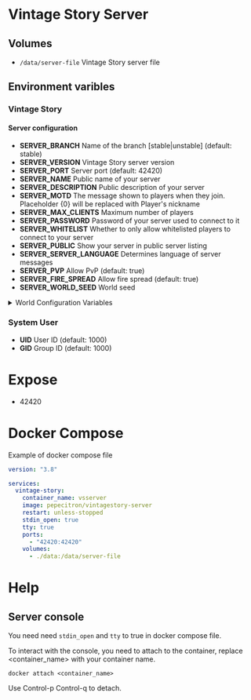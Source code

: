 # Vintage Story Server

## Volumes

- `/data/server-file` Vintage Story server file

## Environment varibles

### Vintage Story 

#### Server configuration

- **SERVER_BRANCH** Name of the branch [stable|unstable] (default: stable)
- **SERVER_VERSION** Vintage Story server version
- **SERVER_PORT** Server port (default: 42420)
- **SERVER_NAME** Public name of your server
- **SERVER_DESCRIPTION** Public description of your server
- **SERVER_MOTD** The message shown to players when they join. Placeholder {0} will be replaced with Player's nickname
- **SERVER_MAX_CLIENTS** Maximum number of players
- **SERVER_PASSWORD** Password of your server used to connect to it
- **SERVER_WHITELIST** Whether to only allow whitelisted players to connect to your server
- **SERVER_PUBLIC** Show your server in public server listing
- **SERVER_SERVER_LANGUAGE** Determines language of server messages
- **SERVER_PVP** Allow PvP (default: true)
- **SERVER_FIRE_SPREAD** Allow fire spread (default: true)
- **SERVER_WORLD_SEED** World seed

<details>
    <summary>World Configuration Variables</summary>

- **WORLDCONFIG_WORLD_CLIMATE** [realistic|patchy] (default: realistic)
- **WORLDCONFIG_GAMEMODE** [survival|creative] (default: survival)
- **WORLDCONFIG_TEMPORAL_STABILITY** [true|false] (default: true)
- **WORLDCONFIG_TEMPORAL_STORMS** [off|veryrare|rare|sometimes|often|veryoften] (default: sometimes)
- **WORLDCONFIG_GRACE_TIMER** [number] (default: 0)
- **WORLDCONFIG_MICROBLOCK_CHISELING** [off|stonewood|all] (default: stonewood)
- **WORLDCONFIG_POLAR_EQUATOR_DISTANCE**  (default: 100000)
- **WORLDCONFIG_LUNG_CAPACITY** [number] (default: 40000)
- **WORLDCONFIG_HARSH_WINTERS** [true|false] (default: true)
- **WORLDCONFIG_DAYS_PER_MONTH** [1-9] (default: 9)
- **WORLDCONFIG_SAPLING_GROWTH_RATE** [0.1-20] (default: 2)
- **WORLDCONFIG_PROPICK_NODE_SEARCH_RADIUS** [0-12] (default: 6)
- **WORLDCONFIG_ALLOW_UNDERGROUND_FARMING** [true|false] (default: false)
- **WORLDCONFIG_TEMPORAL_GEAR_RESPAWN_USES** [-1 .. 9999] (default: 20)
- **WORLDCONFIG_TEMPORAL_STORM_SLEEPING** [0|1] (default: 0)
- **WORLDCONFIG_STARTING_CLIMATE** [icy|cool|temperate|warm|hot] (default: temperate)
- **WORLDCONFIG_SPAWN_RADIUS** [number] (default: 50)
- **WORLDCONFIG_DEATH_PUNISHMENT** [drop|keep] (default: drop)
- **WORLDCONFIG_SEASONS** [enabled|spring] (default: enabled)
- **WORLDCONFIG_PLAYER_LIVES** [-1 .. 99] (default: -1)
- **WORLDCONFIG_BLOCK_GRAVITY** [sandgravel|sandgravelsoil] (default: sandgravel)
- **WORLDCONFIG_BODY_TEMPERATURE_RESISTANCE** [-40 .. 40] (default: 0)
- **WORLDCONFIG_CREATURE_HOSTILITY** [aggressive|passive|off] (default: aggressive)
- **WORLDCONFIG_CREATURE_STRENGTH** [0-99] (default: 1)
- **WORLDCONFIG_PLAYER_HEALTH_POINTS** [1-999] (default: 15)
- **WORLDCONFIG_PLAYER_HUNGER_SPEED** [0-10] (default: 1)
- **WORLDCONFIG_PLAYER_MOVE_SPEED** [0-10] (default: 1.5)
- **WORLDCONFIG_FOOD_SPOIL_SPEED** [0-10] (default: 1)
- **WORLDCONFIG_TOOL_DURABILITY** [0-99] (default: 1)
- **WORLDCONFIG_TOOL_MINING_SPEED** [0-99] (default: 1)
- **WORLDCONFIG_GLOBAL_DEPOSIT_SPAWN_RATE** [0.1-5] (default: 1)
- **WORLDCONFIG_ALLOW_COORDINATE_HUD** [true|false] (default: true)
- **WORLDCONFIG_ALLOW_MAP** [true|false] (default: true)
- **WORLDCONFIG_LORE_CONTENT** [true|false] (default: true)
- **WORLDCONFIG_TEMPSTORM_DURATION_MUL** [number] (default: 1)
- **WORLDCONFIG_TEMPORAL_RIFTS** [off|invisible|visible] (default: visible)
- **WORLDCONFIG_LANDCOVER** [0-1] (default: 1)
- **WORLDCONFIG_OCEANSCALE** [0-1] (default: 1)
- **WORLDCONFIG_UPHEAVEL_COMMONNESS** [0-1] (default: 0.3)
- **WORLDCONFIG_GEOLOGIC_ACTIVITY** [0|0.05|0.1|0.2|0.4] (default: 0.05)
- **WORLDCONFIG_LANDFORM_SCALE** [0.5-1.5] (default: 1.0)
- **WORLDCONFIG_WORLD_EDGE** [blocked|traversable] (default: traversable)
- **WORLDCONFIG_GLOBAL_TEMPERATURE** [0-5] (default: 1)
- **WORLDCONFIG_GLOBAL_PRECIPITATION** [0-5] (default: 1)
- **WORLDCONFIG_GLOBAL_FORESTATION** [-1 .. 1] (default: 0)
- **WORLDCONFIG_SURFACE_COPPER_DEPOSITS** [0-5]  (default: 0.12)
- **WORLDCONFIG_SURFACE_TIN_DEPOSITS** [0-5] (default: 0.007)
- **WORLDCONFIG_SNOW_ACCUM** [true|false] (default: true)
- **WORLDCONFIG_ALLOW_LAND_CLAIMING** [true|false] (default: true)
- **WORLDCONFIG_CLASS_EXCLUSIVE_RECIPES** [true|false] (default: true)
- **WORLDCONFIG_AUCTION_HOUSE** [true|false] (default: true)
</details> 

### System User

- **UID** User ID (default: 1000)
- **GID** Group ID (default: 1000)

# Expose

- 42420

# Docker Compose

Example of docker compose file

```yaml
version: "3.8"

services:
  vintage-story:
    container_name: vsserver
    image: pepecitron/vintagestory-server
    restart: unless-stopped
    stdin_open: true
    tty: true
    ports:
      - "42420:42420"
    volumes:
      - ./data:/data/server-file
```

# Help

## Server console

You need need `stdin_open` and `tty` to true in docker compose file.

To interact with the console, you need to attach to the container, replace <container_name> with your container name.

```docker attach <container_name>```

Use Control-p Control-q to detach.
